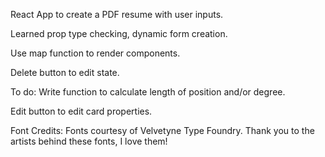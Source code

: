 React App to create a PDF resume with user inputs.

Learned prop type checking, dynamic form creation.

Use map function to render components.

Delete button to edit state.

To do:
Write function to calculate length of position and/or degree.

Edit button to edit card properties.

Font Credits:
Fonts courtesy of Velvetyne Type Foundry. Thank you to the artists behind these fonts, I love them!
